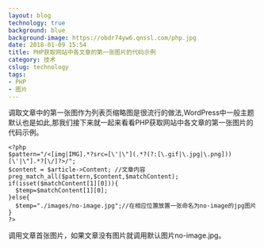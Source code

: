 ```yaml
---
layout: blog
technology: true
background: blue
background-image: https://obdr74yw6.qnssl.com/php.jpg
date: 2018-01-09 15:54
title: PHP获取网站中各文章的第一张图片的代码示例
category: 技术
cslug: technology
tags:
- PHP
- 图片
---
```


调取文章中的第一张图作为列表页缩略图是很流行的做法,WordPress中一般主题默认也是如此,那我们接下来就一起来看看PHP获取网站中各文章的第一张图片的代码示例。  
```
<?php 
$pattern="/<[img|IMG].*?src=[\'|\"](.*?(?:[\.gif|\.jpg|\.png]))[\'|\"].*?[\/]?>/"; 
$content = $article->Content; //文章内容 
preg_match_all($pattern,$content,$matchContent); 
if(isset($matchContent[1][0])){ 
  $temp=$matchContent[1][0]; 
}else{ 
  $temp="./images/no-image.jpg";//在相应位置放置一张命名为no-image的jpg图片 
} 
?>
```
调用文章首张图片，如果文章没有图片就调用默认图片no-image.jpg。